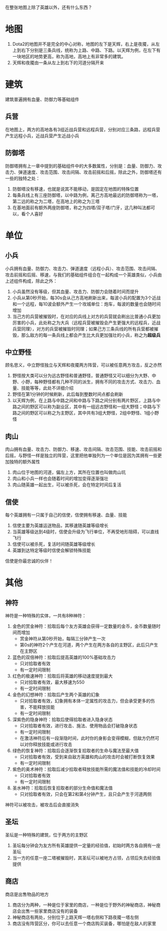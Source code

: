 在整张地图上除了英雄以外，还有什么东西？

# 地图
1. Dota2的地图并不是完全的中心对称，地图的左下是天辉，右上是夜魇，从左上到右下分别是三条兵线，统称为上路、中路、下路。以天辉为例，在左下有一块地区的地势更高，称为高地，高地上有非常多的建筑。
2. 天辉和夜魇由一条从左上到右下的河道分隔开来

# 建筑
建筑普遍拥有血量、防御力等基础组件
## 兵营
在地图上，两方的高地各有3组近战兵营和远程兵营，分别对应三条路，远程兵营产生远程小兵，近战兵营产生近战小兵

## 防御塔
防御塔拥有上一章中提到的基础组件中的大多数属性，分别是：血量、防御力、攻击力、弹道速度、攻击范围、攻击间隔、攻击前摇和后摇，除此之外，防御塔还有一些的独特之处：
1. 防御塔没有移速，也就是说其不能移动，是固定在地图的特殊位置
2. 每条兵线上有三座防御塔，以中路为例，离己方高地最远的防御塔称为一塔，第二远的称之为二塔，在高地上的称之为三塔
3. 在基地面前有额外两座防御塔，称之为四塔/双子塔/门牙，这几种叫法都可以，看个人喜好

# 单位

## 小兵
小兵拥有血量、防御力、攻击力、弹道速度（远程小兵）、攻击范围、攻击间隔、攻击前摇和后摇、移速，与我们的基础组件组合在一起构成一个英雄类似，小兵由上述组件构成，除此之外：
1. 小兵虽然没有等级，但其血量、攻击力、防御力会随着时间而提升
2. 小兵从第0秒开始，每30s会从己方高地刷新出来，每波小兵的配置为3个近战和一个远程，每10波会额外产生一个攻城单位：炮车，每波的数量也会随时间增加
3. 当己方的兵营被摧毁时，在对应的兵线上对方的兵营就会刷出比普通小兵更加厉害的小兵，此处称之为大兵（远程兵营被摧毁会产生更强大的远程兵，近战兵营同理），对方的兵营被摧毁时同理；如果己方三条兵线的所有兵营都被摧毁，那么敌方的每一条兵线上都会产生比大兵更加强壮的小兵，称之为**超级兵**

## 中立野怪
顾名思义，中立野怪独立与天辉和夜魇两方阵营，可以被任意两方攻击，反之亦然
1. 野怪按大类可以分为远古野怪和普通野怪，普通野怪又可以细分为大野、中野、小野，每种野怪都有几种不同的派生，拥有不同的攻击方式、攻击力、血量、技能等等，此处不详细介绍
2. 野怪在第1分钟的时候刷新，此后每到整数时间点都会刷新
3. 以天辉为例，在上路与中路之间和中路与下路之间分别有两片野区，上路与中路之间的野区可以称为副业区，其中有一组远古野怪和一组大野怪；中路与下路之间的野区可以称之为主野区，其中共有3组大野怪，2组中野怪、1组小野怪

## 肉山
肉山拥有血量、攻击力、防御力、移速、攻击间隔、攻击范围、技能、攻击前摇和后摇，与野怪一样是独立的阵营，这里把他单独列为一个单位是因为其拥有一些更加独特的额外属性
1. 肉山位于地图的河道，偏左上方，其所在位置也叫做肉山坑
2. 肉山和小兵一样也会随着时间的增加变得逐渐强壮
3. 肉山随英雄一起出生，可以被杀死，会在特定时间后复活

## 信使
每个英雄拥有一只属于自己的信使，信使拥有移速、血量、技能
1. 信使主要为英雄运送物品，其移速随英雄等级增长
2. 当英雄等级达到4级时，信使会升级为飞行单位，不再受地形阻碍，可以直线飞行
3. 信使可以被杀死，复活时间随英雄等级增长
4. 英雄到达特定等级时信使会解锁特殊技能

信使是你最忠诚的伙伴！

# 其他

## 神符
神符是一种特殊的实体，一共有8种神符：
1. 金色的赏金神符：拾取后每个友方英雄会获得一定数量的金币，金币数量随时间而增加
   + 赏金神符从第0秒开始，每隔三分钟产生一次
   + 第0s的神符2个产生在河道，两个产生在两方各自的主野区，此后只产生在主野区
2. 蓝色的双倍神符：拾取后提高英雄的100%基础攻击力
   + 只对拾取者有效
   + 有一定时间限制
3. 红色的极速神符：拾取后将英雄的移动速度提到最大
    + 只对拾取者有效，最大移速为550
    + 有一定时间限制
4. 金色的幻想神符：拾取后产生两个英雄的幻象
    + 只对拾取者有效，幻象拥有本体一定属性的攻击力，但会承受更多的伤害，不能释放技能
    + 有一定时间限制
5. 深紫色的隐身神符：拾取后使得拾取者进入隐身状态
    + 只对拾取者有效，进行攻击、施法、使用物品会打破隐身状态
    + 有一定时间限制
    + 在激活神符后有一段渐隐时间，此时你的身影会变得模糊，但敌方仍然可以对你释放技能或进行攻击
6. 绿色的恢复神符：拾取后会逐渐恢复拾取者的生命与魔法至最大值
    + 只对拾取者有效，受到来自敌方英雄和肉山的攻击时会被打断恢复效果
    + 有一定时间限制 
7. 紫色的奥术神符：拾取后减少拾取者释放技能所需的魔法值和技能的冷却时间
    + 只对拾取者有效
    + 有一定时间限制
8. 圣水神符：拾取后恢复拾取者的部分生命值和魔法值
    + 只对拾取者有效，只会在第2和第4分钟产生，且只会产生于河道两侧

神符可以被攻击，被攻击后会直接消失

## 圣坛
圣坛是一种特殊的建筑，位于两方的主野区
1. 圣坛每分钟会为友方所有英雄提供一定量的经验值，初始时两方各自拥有一座圣坛
2. 当一方的任意一座二塔被摧毁时，其圣坛可以被地方占领，占领后失去经验值提供

## 商店
商店是出售物品的地方
1. 商店分为两种，一种是位于家里的商店，一种是位于野外的神秘商店，神秘商店会出售一些家里商店没有的装备
2. 神秘商店有两处，分别位于上路天辉一塔右侧和下路夜魇一塔左侧
3. 商店没有阵营区分，你可以去任意一个商店购买装备，哪怕是在敌人的家里